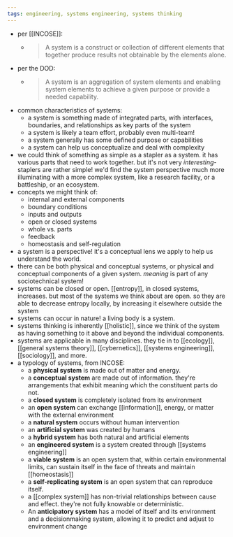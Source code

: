 ```yaml
---
tags: engineering, systems engineering, systems thinking
---
```


- per [[INCOSE]]:
	- > A system is a construct or collection of different elements that together produce results not obtainable by the elements alone.
- per the DOD:
	- > A system is an aggregation of system elements and enabling system elements to achieve a given purpose or provide a needed capability.
- common characteristics of systems:
	- a system is something made of integrated parts, with interfaces, boundaries, and relationships as key parts of the system
	- a system is likely a team effort, probably even multi-team!
	- a system generally has some defined purpose or capabilities
	- a system can help us conceptualize and deal with complexity
- we could think of something as simple as a stapler as a system. it has various parts that need to work together. but it's not very *interesting*- staplers are rather simple! we'd find the system perspective much more illuminating with a more complex system, like a research facility, or a battleship, or an ecosystem.
- concepts we might think of:
	- internal and external components
	- boundary conditions
	- inputs and outputs
	- open or closed systems
	- whole vs. parts
	- feedback
	- homeostasis and self-regulation
- a system is a perspective! it's a conceptual lens we apply to help us understand the world.
- there can be both physical and conceptual systems, or physical and conceptual components of a given system. *meaning* is part of any sociotechnical system!
- systems can be closed or open. [[entropy]], in closed systems, increases. but most of the systems we think about are open. so they are able to decrease entropy locally, by increasing it elsewhere outside the system
- systems can occur in nature! a living body is a system.
- systems thinking is inherently [[holistic]], since we think of the system as having something to it above and beyond the individual components.
- systems are applicable in many disciplines. they tie in to [[ecology]], [[general systems theory]], 
  [[cybernetics]], [[systems engineering]], [[sociology]], and more.
- a typology of systems, from INCOSE:
	- a **physical system** is made out of matter and energy.
	- a **conceptual system** are made out of information. they're arrangements that exhibit meaning which the constituent parts do not.
	- a **closed system** is completely isolated from its environment
	- an **open system** can exchange [[information]], energy, or matter with the external environment
	- a **natural system** occurs without human intervention
	- an **artificial system** was created by humans
	- a **hybrid system** has both natural and artificial elements
	- an **engineered system** is a system created through [[systems engineering]]
	- a **viable system** is an open system that, within certain environmental limits, can sustain itself in the face of threats and maintain [[homeostasis]]
	- a **self-replicating system** is an open system that can reproduce itself.
	- a [[complex system]] has non-trivial relationships between cause and effect. they're not fully knowable or deterministic.
	- An **anticipatory system** has a model of itself and its environment and a decisionmaking system, allowing it to predict and adjust to environment change